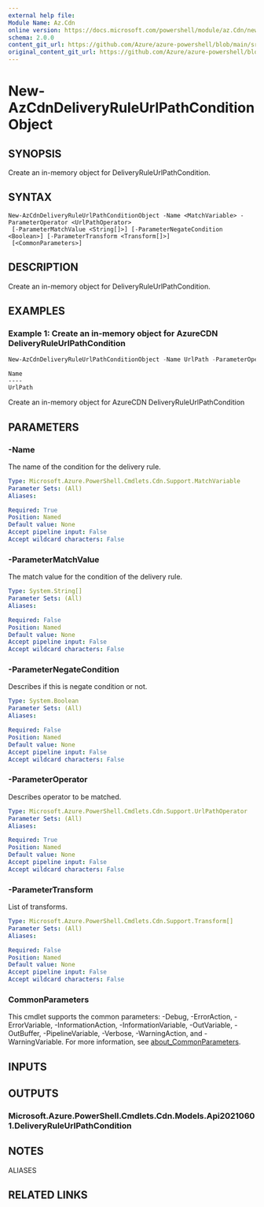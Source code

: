```yaml
---
external help file: 
Module Name: Az.Cdn
online version: https://docs.microsoft.com/powershell/module/az.Cdn/new-AzCdnDeliveryRuleUrlPathConditionObject
schema: 2.0.0
content_git_url: https://github.com/Azure/azure-powershell/blob/main/src/Cdn/help/New-AzCdnDeliveryRuleUrlPathConditionObject.md
original_content_git_url: https://github.com/Azure/azure-powershell/blob/main/src/Cdn/help/New-AzCdnDeliveryRuleUrlPathConditionObject.md
---
```


# New-AzCdnDeliveryRuleUrlPathConditionObject

## SYNOPSIS
Create an in-memory object for DeliveryRuleUrlPathCondition.

## SYNTAX

```
New-AzCdnDeliveryRuleUrlPathConditionObject -Name <MatchVariable> -ParameterOperator <UrlPathOperator>
 [-ParameterMatchValue <String[]>] [-ParameterNegateCondition <Boolean>] [-ParameterTransform <Transform[]>]
 [<CommonParameters>]
```

## DESCRIPTION
Create an in-memory object for DeliveryRuleUrlPathCondition.

## EXAMPLES

### Example 1: Create an in-memory object for AzureCDN DeliveryRuleUrlPathCondition
```powershell
New-AzCdnDeliveryRuleUrlPathConditionObject -Name UrlPath -ParameterOperator Equal -ParameterMatchValue /a
```

```output
Name
----
UrlPath
```

Create an in-memory object for AzureCDN DeliveryRuleUrlPathCondition

## PARAMETERS

### -Name
The name of the condition for the delivery rule.

```yaml
Type: Microsoft.Azure.PowerShell.Cmdlets.Cdn.Support.MatchVariable
Parameter Sets: (All)
Aliases:

Required: True
Position: Named
Default value: None
Accept pipeline input: False
Accept wildcard characters: False
```

### -ParameterMatchValue
The match value for the condition of the delivery rule.

```yaml
Type: System.String[]
Parameter Sets: (All)
Aliases:

Required: False
Position: Named
Default value: None
Accept pipeline input: False
Accept wildcard characters: False
```

### -ParameterNegateCondition
Describes if this is negate condition or not.

```yaml
Type: System.Boolean
Parameter Sets: (All)
Aliases:

Required: False
Position: Named
Default value: None
Accept pipeline input: False
Accept wildcard characters: False
```

### -ParameterOperator
Describes operator to be matched.

```yaml
Type: Microsoft.Azure.PowerShell.Cmdlets.Cdn.Support.UrlPathOperator
Parameter Sets: (All)
Aliases:

Required: True
Position: Named
Default value: None
Accept pipeline input: False
Accept wildcard characters: False
```

### -ParameterTransform
List of transforms.

```yaml
Type: Microsoft.Azure.PowerShell.Cmdlets.Cdn.Support.Transform[]
Parameter Sets: (All)
Aliases:

Required: False
Position: Named
Default value: None
Accept pipeline input: False
Accept wildcard characters: False
```

### CommonParameters
This cmdlet supports the common parameters: -Debug, -ErrorAction, -ErrorVariable, -InformationAction, -InformationVariable, -OutVariable, -OutBuffer, -PipelineVariable, -Verbose, -WarningAction, and -WarningVariable. For more information, see [about_CommonParameters](http://go.microsoft.com/fwlink/?LinkID=113216).

## INPUTS

## OUTPUTS

### Microsoft.Azure.PowerShell.Cmdlets.Cdn.Models.Api20210601.DeliveryRuleUrlPathCondition

## NOTES

ALIASES

## RELATED LINKS

